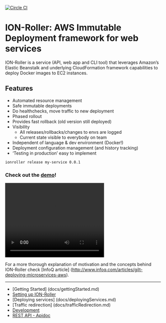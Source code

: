 [![Circle CI](https://circleci.com/gh/gilt/ionroller.svg?style=svg)](https://circleci.com/gh/gilt/ionroller)
# ION-Roller: AWS Immutable Deployment framework for web services

ION-Roller is a service (API, web app and CLI tool) that leverages Amazon’s Elastic Beanstalk and underlying CloudFormation framework capabilities to deploy Docker images to EC2 instances.

## Features

 - Automated resource management
 - Safe immutable deployments
 - Do healthchecks, move traffic to new deployment
 - Phased rollout
 - Provides fast rollback (old version still deployed)
 - Visibility
   * All releases/rollbacks/changes to envs are logged
   * Current state visible to everybody on team
 - Independent of language & dev environment (Docker!)
 - Deployment configuration management (and history tracking)
 - ‘Testing in production’ easy to implement


```bash
ionroller release my-service 0.0.1
```

### Check out the [demo](https://drive.google.com/file/d/0B4LFRaB4aCbcRFRra0JOcUJnRVk/view?usp=sharing)!

<video width="320" height="240" controls>
  <source src="https://drive.google.com/file/d/0B4LFRaB4aCbcRFRra0JOcUJnRVk/view?usp=sharing" type="video/mp4">
  <source src="movie.ogg" type="video/ogg">
Your browser does not support the video tag.
</video>


For a more thorough explanation of motivation and the concepts behind ION-Roller check [InfoQ article] (http://www.infoq.com/articles/gilt-deploying-microservices-aws).

----------

 - [Getting Started] (docs/gettingStarted.md)
 - [Setting up ION-Roller](docs/serviceSetup.md)
 - [Deploying services] (docs/deployingServices.md)
 - [Traffic redirection] (docs/trafficRedirection.md)
 - [Development](docs/development.md)
 - [REST API - Apidoc](http://www.apidoc.me/gilt/ionroller-api)


